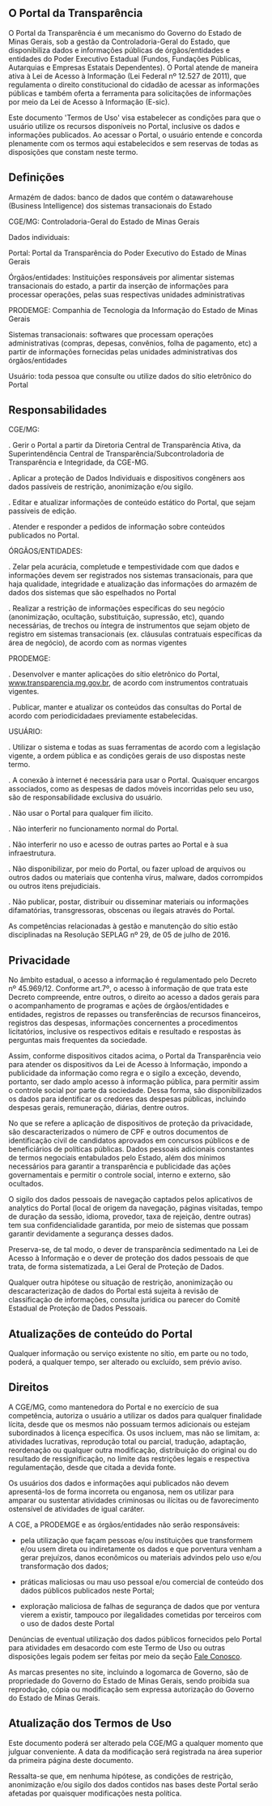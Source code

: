 
## O Portal da Transparência

O Portal da Transparência é um mecanismo do Governo do Estado de Minas Gerais, sob a gestão da Controladoria-Geral do Estado, que disponibiliza dados e informações públicas de órgãos/entidades e entidades do Poder Executivo Estadual (Fundos, Fundações Públicas, Autarquias e Empresas Estatais Dependentes). O Portal atende de maneira ativa à Lei de Acesso à Informação (Lei Federal nº 12.527 de 2011), que regulamenta o direito constitucional do cidadão de acessar as informações públicas e também oferta a ferramenta para solicitações de informações por meio da Lei de Acesso à Informação (E-sic).

Este documento 'Termos de Uso' visa estabelecer as condições para que o usuário utilize os recursos disponíveis no Portal, inclusive os dados e informações publicados. Ao acessar o Portal, o usuário entende e concorda plenamente com os termos aqui estabelecidos e sem reservas de todas as disposições que constam neste termo. 


## Definições

Armazém de dados: banco de dados que contém o datawarehouse (Business Intelligence) dos sistemas transacionais do Estado

CGE/MG: Controladoria-Geral do Estado de Minas Gerais

Dados individuais:

Portal: Portal da Transparência do Poder Executivo do Estado de Minas Gerais

Órgãos/entidades: Instituições responsáveis por alimentar sistemas transacionais do estado, a partir da inserção de informações para processar operações, pelas suas respectivas unidades administrativas

PRODEMGE: Companhia de Tecnologia da Informação do Estado de Minas Gerais

Sistemas transacionais: softwares que processam operações administrativas (compras, depesas, convênios, folha de pagamento, etc) a partir de informações fornecidas pelas unidades administrativas dos órgãos/entidades



Usuário: toda pessoa que consulte ou utilize dados do sítio eletrônico do Portal


## Responsabilidades 

CGE/MG:

. Gerir o Portal a partir da Diretoria Central de Transparência Ativa, da Superintendência Central de Transparência/Subcontroladoria de Transparência e Integridade, da CGE-MG.

. Aplicar a proteção de Dados Individuais e dispositivos congêners aos dados passíveis de restrição, anonimização e/ou sigilo.

. Editar e atualizar informações de conteúdo estático do Portal, que sejam passíveis de edição.

. Atender e responder a pedidos de informação sobre conteúdos publicados no Portal.

ÓRGÃOS/ENTIDADES:

. Zelar pela acurácia, completude e tempestividade com que dados e informações devem ser registrados nos sistemas transacionais, para que haja qualidade, integridade e atualização das informações do armazém de dados dos sistemas que são espelhados no Portal

. Realizar a restrição de informações específicas do seu negócio (anonimização, ocultação, substituição, supressão, etc), quando necessárias, de trechos ou íntegra de instrumentos que sejam objeto de registro em sistemas transacionais (ex. cláusulas contratuais específicas da área de negócio), de acordo com as normas vigentes 

PRODEMGE:

. Desenvolver e manter aplicações do sítio eletrônico do Portal, www.transparencia.mg.gov.br, de acordo com instrumentos contratuais vigentes. 

. Publicar, manter e atualizar os conteúdos das consultas do Portal de acordo com periodicidadaes previamente estabelecidas.

USUÁRIO:

. Utilizar o sistema e todas as suas ferramentas de acordo com a legislação vigente, a ordem pública e as condições gerais de uso dispostas neste termo.

. A conexão à internet é necessária para usar o Portal. Quaisquer encargos associados, como as despesas de dados móveis incorridas pelo seu uso, são de responsabilidade exclusiva do usuário.

. Não usar o Portal para qualquer fim ilícito.

. Não interferir no funcionamento normal do Portal.

. Não interferir no uso e acesso de outras partes ao Portal e à sua infraestrutura.

. Não disponibilizar, por meio do Portal, ou fazer upload de arquivos ou outros dados ou materiais que contenha vírus, malware, dados corrompidos ou outros itens prejudiciais.

. Não publicar, postar, distribuir ou disseminar materiais ou informações difamatórias, transgressoras, obscenas ou ilegais através do Portal.

As competências relacionadas à gestão e manutenção do sítio estão disciplinadas na Resolução SEPLAG nº 29, de 05 de julho de 2016.


## Privacidade

No âmbito estadual, o acesso a informação é regulamentado pelo Decreto nº 45.969/12. Conforme art.7º, o acesso à informação de que trata este Decreto compreende, entre outros, o direito ao acesso a dados gerais para o acompanhamento de programas e ações de órgãos/entidades e entidades, registros de repasses ou transferências de recursos financeiros, registros das despesas, informações concernentes a procedimentos licitatórios, inclusive os respectivos editais e resultado e respostas às perguntas mais frequentes da sociedade.

Assim, conforme dispositivos citados acima, o Portal da Transparência veio para atender os dispositivos da Lei de Acesso à Informação, impondo a publicidade da informação como regra e o sigilo a exceção, devendo, portanto, ser dado amplo acesso à informação pública, para permitir assim o controle social por parte da sociedade. Dessa forma, são disponibilizados os dados para identificar os credores das despesas públicas, incluindo despesas gerais, remuneração, diárias, dentre outros.

No que se refere a aplicação de dispositivos de proteção da privacidade, são descaracterizados o número de CPF e outros documentos de identificação civil de candidatos aprovados em concursos públicos e de beneficiários de políticas públicas. Dados pessoais adicionais constantes de termos negociais entabulados pelo Estado, além dos mínimos necessários para garantir a transparência e publicidade das ações governamentais e permitir o controle social, interno e externo, são ocultados. 

O sigilo dos dados pessoais de navegação captados pelos aplicativos de analytics do Portal (local de origem da navegação, páginas visitadas, tempo de duração da sessão, idioma, provedor, taxa de rejeição, dentre outras) tem sua confidencialidade garantida, por meio de sistemas que possam garantir devidamente a segurança desses dados.

Preserva-se, de tal modo, o dever de transparência sedimentado na Lei de Acesso à Informação e o dever de proteção dos dados pessoais de que trata, de forma sistematizada, a Lei Geral de Proteção de Dados.

Qualquer outra hipótese ou situação de restrição, anonimização ou descaracterização de dados do Portal está sujeita à revisão de classificação de informações, consulta jurídica ou parecer do Comitê Estadual de Proteção de Dados Pessoais.


## Atualizações de conteúdo do Portal

Qualquer informação ou serviço existente no sítio, em parte ou no todo, poderá, a qualquer tempo, ser alterado ou excluído, sem prévio aviso.


## Direitos

A CGE/MG, como mantenedora do Portal e no exercício de sua competência, autoriza o usuário a utilizar os dados para qualquer finalidade lícita, desde que os mesmos não possuam termos adicionais ou estejam subordinados à licença específica. Os usos incluem, mas não se limitam, a: atividades lucrativas, reprodução total ou parcial, tradução, adaptação, reordenação ou qualquer outra modificação, distribuição do original ou do resultado de ressignificação, no limite das restrições legais e respectiva regulamentação, desde que citada a devida fonte.

Os usuários dos dados e informações aqui publicados não devem apresentá-los de forma incorreta ou enganosa, nem os utilizar para amparar ou sustentar atividades criminosas ou ilícitas ou de favorecimento ostensível de atividades de igual caráter.

A CGE, a PRODEMGE e as órgãos/entidades não serão responsáveis:

  - pela utilização que façam pessoas e/ou instituições que transformem e/ou usem direta ou indiretamente os dados e que porventura venham a gerar prejuízos, danos econômicos ou materiais advindos pelo uso e/ou transformação dos dados;

  - práticas maliciosas ou mau uso pessoal e/ou comercial de conteúdo dos dados públicos publicados neste Portal;

  - exploração maliciosa de falhas de segurança de dados que por ventura vierem a existir, tampouco por ilegalidades cometidas por terceiros com o uso de dados deste Portal

Denúncias de eventual utilização dos dados públicos fornecidos pelo Portal para atividades em desacordo com este Termo de Uso ou outras disposições legais podem ser feitas por meio da seção [Fale Conosco](https://www.transparencia.mg.gov.br/faleconosco).

As marcas presentes no site, incluindo a logomarca de Governo, são de propriedade do Governo do Estado de Minas Gerais, sendo proibida sua reprodução, cópia ou modificação sem expressa autorização do Governo do Estado de Minas Gerais. 


## Atualização dos Termos de Uso

Este documento poderá ser alterado pela CGE/MG a qualquer momento que julguar conveniente. A data da modificação será registrada na área superior da primeira página deste documento.

Ressalta-se que, em nenhuma hipótese, as condições de restrição, anonimização e/ou sigilo dos dados contidos nas bases deste Portal serão afetadas por quaisquer modificações nesta política.
